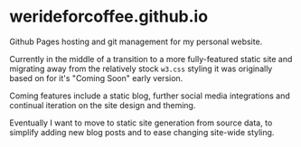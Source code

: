 # werideforcoffee.github.io

Github Pages hosting and git management for my personal website.

Currently in the middle of a transition to a more fully-featured static site and migrating away from the relatively stock `w3.css` styling it was originally based on for it's "Coming Soon" early version.

Coming features include a static blog, further social media integrations and continual iteration on the site design and theming.

Eventually I want to move to static site generation from source data, to simplify adding new blog posts and to ease changing site-wide styling.